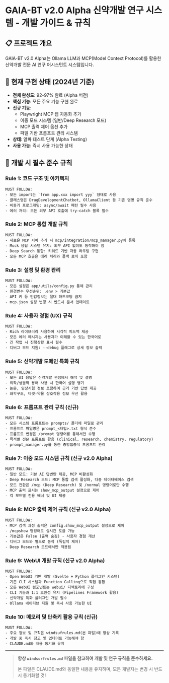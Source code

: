 # GAIA-BT v2.0 Alpha 신약개발 연구 시스템 - 개발 가이드 & 규칙

## 📋 프로젝트 개요
GAIA-BT v2.0 Alpha는 Ollama LLM과 MCP(Model Context Protocol)를 활용한 신약개발 전문 AI 연구 어시스턴트 시스템입니다.

## 🎯 현재 구현 상태 (2024년 기준)
- **전체 완성도**: 92-97% 완료 (Alpha 버전)
- **핵심 기능**: 모든 주요 기능 구현 완료
- **신규 기능**: 
  - Playwright MCP 웹 자동화 추가
  - 이중 모드 시스템 (일반/Deep Research 모드)
  - MCP 출력 제어 옵션 추가
  - 파일 기반 프롬프트 관리 시스템
- **상태**: 알파 테스트 단계 (Alpha Testing)
- **사용 가능**: 즉시 사용 가능한 상태

## 🔧 개발 시 필수 준수 규칙

### Rule 1: 코드 구조 및 아키텍처
```
MUST FOLLOW: 
- 모든 import는 `from app.xxx import yyy` 형태로 사용
- 클래스명은 DrugDevelopmentChatbot, OllamaClient 등 기존 명명 규칙 준수
- 비동기 프로그래밍: async/await 패턴 필수 사용
- 에러 처리: 모든 외부 API 호출에 try-catch 블록 필수
```

### Rule 2: MCP 통합 개발 규칙
```
MUST FOLLOW:
- 새로운 MCP 서버 추가 시 mcp/integration/mcp_manager.py에 등록
- Mock 응답 시스템 유지: 외부 API 없이도 동작해야 함
- Deep Search 통합: 키워드 기반 자동 라우팅 구현
- 모든 MCP 호출은 에러 처리와 폴백 로직 포함
```

### Rule 3: 설정 및 환경 관리
```
MUST FOLLOW:
- 모든 설정은 app/utils/config.py 통해 관리
- 환경변수 우선순위: .env > 기본값
- API 키 등 민감정보는 절대 하드코딩 금지
- mcp.json 설정 변경 시 반드시 문서 업데이트
```

### Rule 4: 사용자 경험 (UX) 규칙
```
MUST FOLLOW:
- Rich 라이브러리 사용하여 시각적 피드백 제공
- 모든 에러 메시지는 사용자가 이해할 수 있는 한국어로
- 긴 작업 시 진행상황 표시 필수
- 디버그 모드 지원: --debug 플래그로 상세 정보 출력
```

### Rule 5: 신약개발 도메인 특화 규칙
```
MUST FOLLOW:
- 모든 AI 응답은 신약개발 관점에서 해석 및 설명
- 의학/생물학 용어 사용 시 한국어 설명 병기
- 논문, 임상시험 정보 포함하여 근거 기반 답변 제공
- 화학구조, 타겟-약물 상호작용 정보 우선 활용
```

### Rule 6: 프롬프트 관리 규칙 (신규)
```
MUST FOLLOW:
- 모든 시스템 프롬프트는 prompts/ 폴더에 파일로 관리
- 프롬프트 파일명은 prompt_<타입>.txt 형식 준수
- 프롬프트 변경은 /prompt 명령어를 통해서만 수행
- 목적별 전문 프롬프트 활용 (clinical, research, chemistry, regulatory)
- prompt_manager.py를 통한 중앙집중식 프롬프트 관리
```

### Rule 7: 이중 모드 시스템 규칙 (신규 v2.0 Alpha)
```
MUST FOLLOW:
- 일반 모드: 기본 AI 답변만 제공, MCP 비활성화
- Deep Research 모드: MCP 통합 검색 활성화, 다중 데이터베이스 검색
- 모드 전환은 /mcp (Deep Research) 및 /normal 명령어로만 수행
- MCP 출력 표시는 show_mcp_output 설정으로 제어
- 각 모드별 전용 배너 및 UI 제공
```

### Rule 8: MCP 출력 제어 규칙 (신규 v2.0 Alpha)
```
MUST FOLLOW:
- MCP 검색 과정 출력은 config.show_mcp_output 설정으로 제어
- /mcpshow 명령어로 실시간 토글 가능
- 기본값은 False (출력 숨김) - 사용자 경험 개선
- 디버그 모드와 별도로 동작 (독립적 제어)
- Deep Research 모드에서만 적용됨
```

### Rule 9: WebUI 개발 규칙 (신규 v2.0 Alpha)
```
MUST FOLLOW:
- Open WebUI 기반 개발 (Svelte + Python 플러그인 시스템)
- 기존 CLI 시스템과 Function Calling으로 직접 통합
- 모든 WebUI 컴포넌트는 webui/ 디렉토리에 구성
- CLI 기능과 1:1 호환성 유지 (Pipelines Framework 활용)
- 신약개발 특화 플러그인 개발 필수
- Ollama 네이티브 지원 및 즉시 사용 가능한 UI
```

### Rule 10: 메모리 및 단축키 활용 규칙 (신규)
```
MUST FOLLOW:
- 주요 정보 및 규칙은 windsufrules.md(본 파일)에 항상 기록
- 개발 중 즉시 참고 및 업데이트 가능해야 함
- CLAUDE.md와 내용 동기화 유지
```

---

> **항상 `windsurfrules.md` 파일을 참고하여 개발 및 연구 규칙을 준수하세요.**
> 
> 본 파일은 CLAUDE.md와 동일한 내용을 유지하며, 모든 개발자는 변경 시 반드시 동기화할 것!
